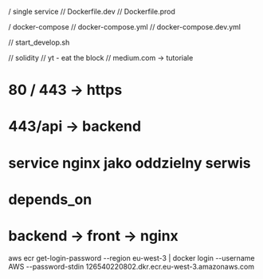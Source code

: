 
/ single service
// Dockerfile.dev
// Dockerfile.prod

/ docker-compose
// docker-compose.yml
// docker-compose.dev.yml

// start_develop.sh



// solidity
// yt - eat the block
// medium.com -> tutoriale 



# 80 / 443 -> https
# 443/api -> backend
# service nginx jako oddzielny serwis

# depends_on
# backend -> front -> nginx


aws ecr get-login-password --region eu-west-3 | docker login --username AWS --password-stdin 126540220802.dkr.ecr.eu-west-3.amazonaws.com